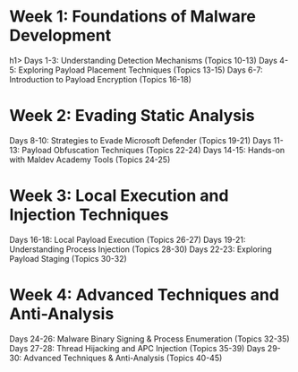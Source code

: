 <h1>Week 1: Foundations of Malware Development</h1>h1>
Days 1-3: Understanding Detection Mechanisms (Topics 10-13)
Days 4-5: Exploring Payload Placement Techniques (Topics 13-15)
Days 6-7: Introduction to Payload Encryption (Topics 16-18)


<h1>Week 2: Evading Static Analysis</h1>
Days 8-10: Strategies to Evade Microsoft Defender (Topics 19-21)
Days 11-13: Payload Obfuscation Techniques (Topics 22-24)
Days 14-15: Hands-on with Maldev Academy Tools (Topics 24-25)


<h1>Week 3: Local Execution and Injection Techniques</h1>
Days 16-18: Local Payload Execution (Topics 26-27)
Days 19-21: Understanding Process Injection (Topics 28-30)
Days 22-23: Exploring Payload Staging (Topics 30-32)


<h1>Week 4: Advanced Techniques and Anti-Analysis</h1>
Days 24-26: Malware Binary Signing & Process Enumeration (Topics 32-35)
Days 27-28: Thread Hijacking and APC Injection (Topics 35-39)
Days 29-30: Advanced Techniques & Anti-Analysis (Topics 40-45)
